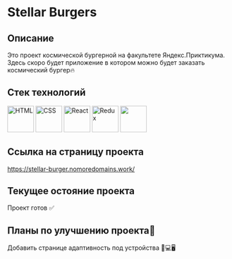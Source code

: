 # Stellar Burgers

## Описание
Это проект космической бургерной на факультете Яндекс.Приктикума. Здесь скоро будет приложение в котором можно будет заказать космический бургер🔥 

## Стек технологий
<div display = 'flex' flex-wrap = 'wrap'>
<img src="https://cdn.jsdelivr.net/gh/devicons/devicon/icons/html5/html5-original-wordmark.svg" alt='HTML' width='60' height='60'/>
<img src="https://cdn.jsdelivr.net/gh/devicons/devicon/icons/css3/css3-original-wordmark.svg" alt='CSS' width='60' height='60'/>
<img src="https://cdn.jsdelivr.net/gh/devicons/devicon/icons/react/react-original-wordmark.svg" alt = 'React' width = '60' height = '60'/>
<img src="https://cdn.jsdelivr.net/gh/devicons/devicon/icons/redux/redux-original.svg" alt = 'Redux' width = '60' height = '60'/>        
<img src="https://cdn.jsdelivr.net/gh/devicons/devicon/icons/typescript/typescript-plain.svg" alt 'TypeScript' width = '60' height = '60'/>
</div>          

## Ссылка на страницу проекта
https://stellar-burger.nomoredomains.work/

## Текущее остояние проекта
Проект готов ✅  


## Планы по улучшению проекта🥇
Добавить странице адаптивность под устройства 📱💻🖥️
